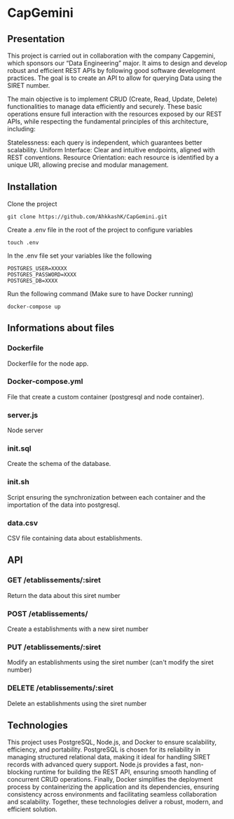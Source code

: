 # CapGemini

## Presentation

This project is carried out in collaboration with the company Capgemini, which sponsors our “Data Engineering” major. It aims to design and develop robust and efficient REST APIs by following good software development practices. The goal is to create an API to allow for querying Data using the SIRET number.

The main objective is to implement CRUD (Create, Read, Update, Delete) functionalities to manage data efficiently and securely. These basic operations ensure full interaction with the resources exposed by our REST APIs, while respecting the fundamental principles of this architecture, including:

Statelessness: each query is independent, which guarantees better scalability.
Uniform Interface: Clear and intuitive endpoints, aligned with REST conventions.
Resource Orientation: each resource is identified by a unique URI, allowing precise and modular management.

## Installation

Clone the project
```
git clone https://github.com/AhkkashK/CapGemini.git
```
Create a .env file in the root of the project to configure variables
```
touch .env
```
In the .env file set your variables like the following
```
POSTGRES_USER=XXXXX
POSTGRES_PASSWORD=XXXX
POSTGRES_DB=XXXX
```
Run the following command (Make sure to have Docker running)
```
docker-compose up
```
## Informations about files

### Dockerfile
Dockerfile for the node app.

### Docker-compose.yml
File that create a custom container (postgresql and node container).

### server.js
Node server

### init.sql
Create the schema of the database.

### init.sh
Script ensuring the synchronization between each container and the importation of the data into postgresql.

### data.csv
CSV file containing data about establishments.

## API

### GET /etablissements/:siret

Return the data about this siret number

### POST /etablissements/

Create a establishments with a new siret number

### PUT /etablissements/:siret

Modify an establishments using the siret number (can't modify the siret number)

### DELETE /etablissements/:siret

Delete an establishments using the siret number


## Technologies

This project uses PostgreSQL, Node.js, and Docker to ensure scalability, efficiency, and portability. PostgreSQL is chosen for its reliability in managing structured relational data, making it ideal for handling SIRET records with advanced query support. Node.js provides a fast, non-blocking runtime for building the REST API, ensuring smooth handling of concurrent CRUD operations. Finally, Docker simplifies the deployment process by containerizing the application and its dependencies, ensuring consistency across environments and facilitating seamless collaboration and scalability. Together, these technologies deliver a robust, modern, and efficient solution.








